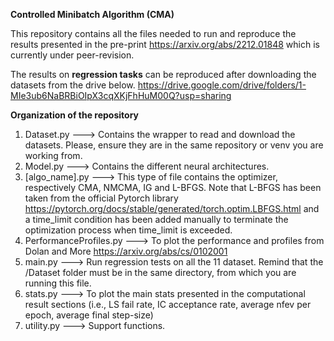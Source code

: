 __Controlled Minibatch Algorithm (CMA)__

This repository contains all the files needed to run and reproduce the results presented in the pre-print https://arxiv.org/abs/2212.01848 which is currently under peer-revision.

The results on __regression tasks__ can be reproduced after downloading the datasets from the drive below.
https://drive.google.com/drive/folders/1-MIe3ub6NaBRBiOIpX3cqXKjFhHuM00Q?usp=sharing

__Organization of the repository__

1) Dataset.py ---> Contains the wrapper to read and download the datasets. Please, ensure they are in the same repository or venv you are working from.
2) Model.py ---> Contains the different neural architectures.
3) [algo_name].py ---> This type of file contains the optimizer, respectively CMA, NMCMA, IG and L-BFGS. Note that L-BFGS has been taken from the official Pytorch library https://pytorch.org/docs/stable/generated/torch.optim.LBFGS.html and a time_limit condition has been added manually to terminate the optimization process when time_limit is exceeded.
4) PerformanceProfiles.py ---> To plot the performance and profiles from Dolan and More https://arxiv.org/abs/cs/0102001
5) main.py ---> Run regression tests on all the 11 dataset. Remind that the /Dataset folder must be in the same directory, from which you are running this file.
6) stats.py ---> To plot the main stats presented in the computational result sections (i.e., LS fail rate, IC acceptance rate, average nfev per epoch, average final step-size)
7) utility.py ---> Support functions.
